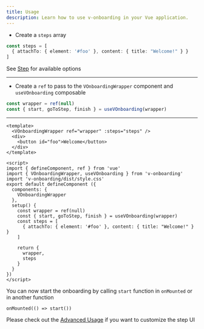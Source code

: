 ```yaml
---
title: Usage
description: Learn how to use v-onboarding in your Vue application.
---
```

- Create a `steps` array
```ts
const steps = [
  { attachTo: { element: '#foo' }, content: { title: "Welcome!" } }
]
```
See [Step]() for available options

---

- Create a `ref` to pass to the `VOnboardingWrapper` component and `useVOnboarding` composable
```ts
const wrapper = ref(null)
const { start, goToStep, finish } = useVOnboarding(wrapper)
```
---

```vue
<template>
  <VOnboardingWrapper ref="wrapper" :steps="steps" />
  <div>
    <button id="foo">Welcome</button>
  </div>
</template>

<script>
import { defineComponent, ref } from 'vue'
import { VOnboardingWrapper, useVOnboarding } from 'v-onboarding'
import 'v-onboarding/dist/style.css'
export default defineComponent ({
  components: {
    VOnboardingWrapper
  },
  setup() {
    const wrapper = ref(null)
    const { start, goToStep, finish } = useVOnboarding(wrapper)
    const steps = [
      { attachTo: { element: '#foo' }, content: { title: "Welcome!" } }
    ]

    return {
      wrapper,
      steps
    }
  }
})
</script>
```

You can now start the onboarding by calling `start` function in `onMounted` or in another function
```tsx
onMounted(() => start())
```

Please check out the [Advanced Usage](/advanced-usage) if you want to customize the step UI



















